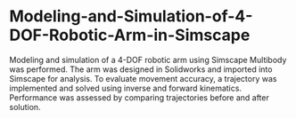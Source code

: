 # Modeling-and-Simulation-of-4-DOF-Robotic-Arm-in-Simscape
Modeling and simulation of a 4-DOF robotic arm using Simscape Multibody was performed. The arm was designed in Solidworks and imported into Simscape for analysis. To evaluate movement accuracy, a trajectory was implemented and solved using inverse and forward kinematics. Performance was assessed by comparing trajectories before and after solution.
